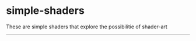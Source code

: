 # simple-shaders
These are simple shaders that explore the possibilitie of shader-art 

----------------------------------------------------------------------
